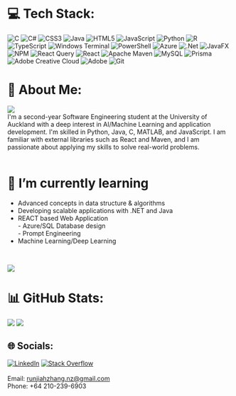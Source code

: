 # 💻 Tech Stack:
![C](https://img.shields.io/badge/c-%2300599C.svg?style=for-the-badge&logo=c&logoColor=white) ![C#](https://img.shields.io/badge/c%23-%23239120.svg?style=for-the-badge&logo=csharp&logoColor=white) ![CSS3](https://img.shields.io/badge/css3-%231572B6.svg?style=for-the-badge&logo=css3&logoColor=white) ![Java](https://img.shields.io/badge/java-%23ED8B00.svg?style=for-the-badge&logo=openjdk&logoColor=white) ![HTML5](https://img.shields.io/badge/html5-%23E34F26.svg?style=for-the-badge&logo=html5&logoColor=white) ![JavaScript](https://img.shields.io/badge/javascript-%23323330.svg?style=for-the-badge&logo=javascript&logoColor=%23F7DF1E) ![Python](https://img.shields.io/badge/python-3670A0?style=for-the-badge&logo=python&logoColor=ffdd54) ![R](https://img.shields.io/badge/r-%23276DC3.svg?style=for-the-badge&logo=r&logoColor=white) ![TypeScript](https://img.shields.io/badge/typescript-%23007ACC.svg?style=for-the-badge&logo=typescript&logoColor=white) ![Windows Terminal](https://img.shields.io/badge/Windows%20Terminal-%234D4D4D.svg?style=for-the-badge&logo=windows-terminal&logoColor=white) ![PowerShell](https://img.shields.io/badge/PowerShell-%235391FE.svg?style=for-the-badge&logo=powershell&logoColor=white) ![Azure](https://img.shields.io/badge/azure-%230072C6.svg?style=for-the-badge&logo=microsoftazure&logoColor=white) ![.Net](https://img.shields.io/badge/.NET-5C2D91?style=for-the-badge&logo=.net&logoColor=white) ![JavaFX](https://img.shields.io/badge/javafx-%23FF0000.svg?style=for-the-badge&logo=javafx&logoColor=white) ![NPM](https://img.shields.io/badge/NPM-%23CB3837.svg?style=for-the-badge&logo=npm&logoColor=white) ![React Query](https://img.shields.io/badge/-React%20Query-FF4154?style=for-the-badge&logo=react%20query&logoColor=white) ![React](https://img.shields.io/badge/react-%2320232a.svg?style=for-the-badge&logo=react&logoColor=%2361DAFB) ![Apache Maven](https://img.shields.io/badge/Apache%20Maven-C71A36?style=for-the-badge&logo=Apache%20Maven&logoColor=white) ![MySQL](https://img.shields.io/badge/mysql-4479A1.svg?style=for-the-badge&logo=mysql&logoColor=white) ![Prisma](https://img.shields.io/badge/Prisma-3982CE?style=for-the-badge&logo=Prisma&logoColor=white) ![Adobe Creative Cloud](https://img.shields.io/badge/Adobe%20Creative%20Cloud-DA1F26.svg?style=for-the-badge&logo=Adobe%20Creative%20Cloud&logoColor=white) ![Adobe](https://img.shields.io/badge/adobe-%23FF0000.svg?style=for-the-badge&logo=adobe&logoColor=white) ![Git](https://img.shields.io/badge/git-%23F05033.svg?style=for-the-badge&logo=git&logoColor=white)
# 💫 About Me:
[![](https://visitcount.itsvg.in/api?id=ZingZing001&label=Profile%20Views&color=12&icon=0&pretty=true)](https://visitcount.itsvg.in)<br>
I'm a second-year Software Engineering student at the University of Auckland with a deep interest in AI/Machine Learning and application development. I'm skilled in Python, Java, C, MATLAB, and JavaScript. I am familiar with external libraries such as React and Maven, and I am passionate about applying my skills to solve real-world problems.<br><br>
# 🌱 I’m currently learning
- Advanced concepts in data structure & algorithms<br>
- Developing scalable applications with .NET and Java<br>
- REACT based Web Application<br>- Azure/SQL Database design<br>- Prompt Engineering<br>
- Machine Learning/Deep Learning<br><be>
<br>

![](https://github-readme-stats.vercel.app/api/top-langs/?username=ZingZing001&theme=vue&hide_border=true&include_all_commits=true&count_private=true&layout=compact)

# 📊 GitHub Stats:
![](https://github-readme-stats.vercel.app/api?username=ZingZing001&theme=vue&hide_border=false&include_all_commits=true&count_private=true)
![](https://github-readme-streak-stats.herokuapp.com/?user=ZingZing001&theme=vue&hide_border=false)<br/>

## 🌐 Socials:
[![LinkedIn](https://img.shields.io/badge/LinkedIn-%230077B5.svg?logo=linkedin&logoColor=white)](https://linkedin.com/in/runjiazhangnz) [![Stack Overflow](https://img.shields.io/badge/-Stackoverflow-FE7A16?logo=stack-overflow&logoColor=white)](https://stackoverflow.com/users/27057568) 
<br><br>Email: runjiahzhang.nz@gmail.com<br>Phone: +64 210-239-6903<br><be>




